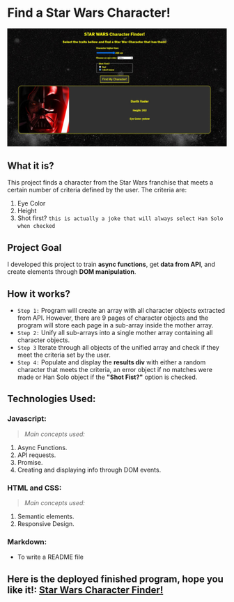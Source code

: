 # Find a Star Wars Character!

![alt screenshot of the program](/resources/img/screeenshot.jpg "Program screenshot")

## What it is?
This project finds a character from the Star Wars franchise that meets a certain number of criteria defined by the user. The criteria are:

1. Eye Color
2. Height
3. Shot first? `this is actually a joke that will always select Han Solo when checked`

## Project Goal
I developed this project to train **async functions**, get **data from API**, and create elements through **DOM manipulation**.

## How it works?
- `Step 1:` Program will create an array with all character objects extracted from API. However, there are 9 pages of character objects and the program will store each page in a sub-array inside the mother array.
- `Step 2:` Unify all sub-arrays into a single mother array containing all character objects.
- `Step 3` Iterate through all objects of the unified array and check if they meet the criteria set by the user.
- `Step 4:` Populate and display the **results div** with either a random character that meets the criteria, an error object if no matches were made or Han Solo object if the **"Shot Fist?"** option is checked.

## Technologies Used:

### Javascript:

>*Main concepts used:*

1. Async Functions.
2. API requests.
3. Promise.
4. Creating and displaying info through DOM events.

### HTML and CSS:

>*Main concepts used:*
1. Semantic elements.
2. Responsive Design.

### Markdown:

- To write a README file

## Here is the deployed finished program, hope you like it!: [Star Wars Character Finder!](https://ribeiroallison.github.io/star-wars/)